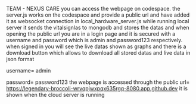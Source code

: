 TEAM - NEXUS CARE
you can access the webpage on codespace. the server.js works on the codespace and provide a public url and have added it as websocket connection in local_hardware_server.js while running local server it sends the vitalsignlas to mongodb and stores the datas and when opening the public url you are in a login page and it is secured with a username and password which is admin and password123 respectively. when signed in you will see the live datas shown as graphs and there is a download button which allows to download all stored datas and live data in json format

username= admin

password= password123
the webpage is accessed through the public url= https://legendary-broccoli-wrvqpjwxpqx635rgq-8080.app.github.dev
it is shown when the cloud server is running

